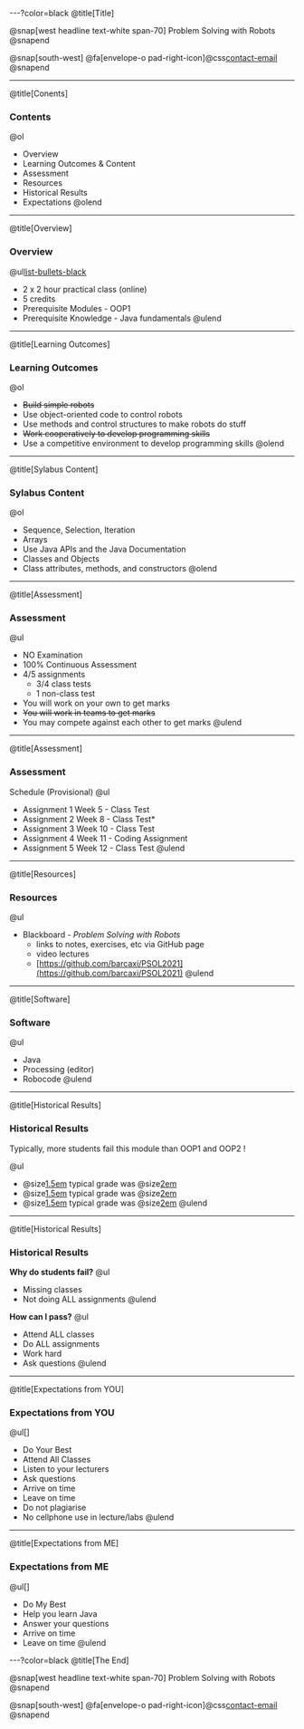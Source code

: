 ---?color=black
@title[Title]

@snap[west headline text-white span-70]
Problem Solving with Robots
@snapend

@snap[south-west]
@fa[envelope-o pad-right-icon]@css[contact-email](thomas.devine@lyit.ie)
@snapend


---
@title[Conents]
### Contents

@ol[](false)
- Overview
- Learning Outcomes & Content
- Assessment
- Resources
- Historical Results
- Expectations
@olend

---

@title[Overview]
### Overview

@ul[list-bullets-black](true)
- 2 x 2 hour practical class (online)
- 5 credits
- Prerequisite Modules - OOP1
- Prerequisite Knowledge - Java fundamentals
@ulend

---
@title[Learning Outcomes]
### Learning Outcomes

@ol[](false)
- ~~Build simple robots~~
- Use object-oriented code to control robots
- Use methods and control structures to make robots do stuff
- ~~Work cooperatively to develop programming skills~~
- Use a competitive environment to develop programming skills
@olend


---

@title[Sylabus Content]
### Sylabus Content

@ol[](false)
- Sequence, Selection, Iteration
- Arrays
- Use Java APIs and the Java Documentation
- Classes and Objects
- Class attributes, methods, and constructors
@olend

---
@title[Assessment]
### Assessment

@ul[](true)
- NO Examination 
- 100% Continuous Assessment
- 4/5 assignments 
	- 3/4 class tests 
	- 1 non-class test
- You will work on your own to get marks
- ~~You will work in teams to get marks~~
- You may compete against each other to get marks
@ulend

---
@title[Assessment]
### Assessment

Schedule (Provisional)
@ul[](true)
- Assignment 1 Week 5 - Class Test
- Assignment 2 Week 8 - Class Test*
- Assignment 3 Week 10 - Class Test
- Assignment 4 Week 11 - Coding Assignment
- Assignment 5 Week 12 - Class Test
@ulend

---

@title[Resources]
### Resources

@ul[](true)
- Blackboard - _Problem Solving with Robots_
	- links to notes, exercises, etc via GitHub page
	- video lectures
	- [https://github.com/barcaxi/PSOL2021](https://github.com/barcaxi/PSOL2021)
@ulend

---

@title[Software]
### Software

@ul[](false)
- Java
- Processing (editor)
- Robocode
@ulend

---

@title[Historical Results]
### Historical Results

Typically, more students fail this module than OOP1 and OOP2 !

@ul[](false)

- @size[1.5em](2020) typical grade was @size[2em](51%)
- @size[1.5em](2019) typical grade was @size[2em](49%)
- @size[1.5em](2018) typical grade was @size[2em](42%)
@ulend


---
@title[Historical Results]
### Historical Results

**Why do students fail?**
@ul[](true)
- Missing classes
- Not doing ALL assignments
@ulend

**How can I pass?**
@ul[](true)
- Attend ALL classes
- Do ALL assignments
- Work hard
- Ask questions
@ulend

---

@title[Expectations from YOU]
### Expectations from YOU

@ul[]
- Do Your Best
- Attend All Classes 
- Listen to your lecturers
- Ask questions 
- Arrive on time
- Leave on time
- Do not plagiarise
- No cellphone use in lecture/labs
@ulend

---

@title[Expectations from ME]
### Expectations from ME

@ul[]
- Do My Best
- Help you learn Java
- Answer your questions
- Arrive on time
- Leave on time
@ulend





---?color=black
@title[The End]

@snap[west headline text-white span-70]
Problem Solving with Robots
@snapend

@snap[south-west]
@fa[envelope-o pad-right-icon]@css[contact-email](thomas.devine@lyit.ie)
@snapend

